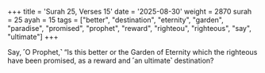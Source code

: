 +++
title = 'Surah 25, Verses 15'
date = '2025-08-30'
weight = 2870
surah = 25
ayah = 15
tags = ["better", "destination", "eternity", "garden", "paradise", "promised", "prophet", "reward", "righteou", "righteous", "say", "ultimate"]
+++

Say, ˹O Prophet,˺ “Is this better or the Garden of Eternity which the righteous have been promised, as a reward and ˹an ultimate˺ destination?